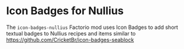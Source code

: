 Icon Badges for Nullius
=======================

The `icon-badges-nullius` Factorio mod uses Icon Badges to add short
textual badges to Nullius recipes and items similar to
https://github.com/CricketBr/icon-badges-seablock
